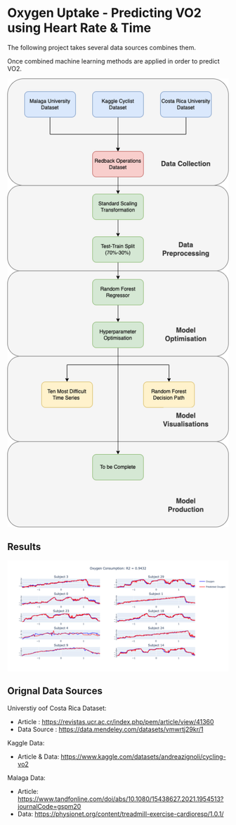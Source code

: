 # Oxygen Uptake - Predicting VO2 using Heart Rate & Time

The following project takes several data sources combines them.

Once combined machine learning methods are applied in order to predict VO2.

![alt text](VO2_workflow.png)


## Results

![alt text](ten_most_diffcult_time_series.png)

## Orignal Data Sources
Universtiy oof Costa Rica Dataset:
  - Article : https://revistas.ucr.ac.cr/index.php/pem/article/view/41360 
  - Data Source : https://data.mendeley.com/datasets/vmwrtj29kr/1 

Kaggle Data:
  - Article & Data: https://www.kaggle.com/datasets/andreazignoli/cycling-vo2 

Malaga Data:
  - Article: https://www.tandfonline.com/doi/abs/10.1080/15438627.2021.1954513?journalCode=gspm20 
  - Data: https://physionet.org/content/treadmill-exercise-cardioresp/1.0.1/ 
